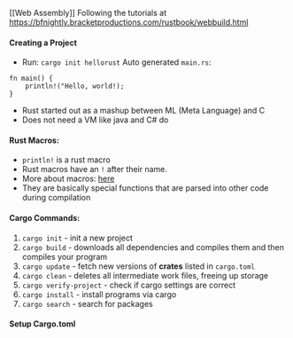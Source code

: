 [[Web Assembly]]
Following the tutorials at https://bfnightly.bracketproductions.com/rustbook/webbuild.html

#### Creating a Project
- Run: `cargo init hellorust`
Auto generated `main.rs`:
```
fn main() {
	println!("Hello, world!);
}
```
- Rust started out as a mashup between ML (Meta Language) and C
- Does not need a VM like java and C# do

#### Rust Macros:
- `println!` is a rust macro
- Rust macros have an `!` after their name.
- More about macros: [here](https://doc.rust-lang.org/1.2.0/book/macros.html)
- They are basically special functions that are parsed into other code during compilation

#### Cargo Commands:
1. `cargo init` - init a new project
2. `cargo build` - downloads all dependencies and compiles them and then compiles your program
3. `cargo update` - fetch new versions of **crates** listed in `cargo.toml`
4. `cargo clean` - deletes all intermediate work files, freeing up storage
5. `cargo verify-project` - check if cargo settings are correct
6. `cargo install` - install programs via cargo
7. `cargo search` - search for packages

#### Setup Cargo.toml
